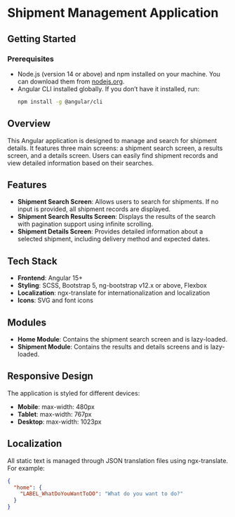 # Shipment Management Application

## Getting Started

### Prerequisites

- Node.js (version 14 or above) and npm installed on your machine. You can download them from [nodejs.org](https://nodejs.org/).
- Angular CLI installed globally. If you don’t have it installed, run:
  ```bash
  npm install -g @angular/cli

## Overview
This Angular application is designed to manage and search for shipment details. It features three main screens: a shipment search screen, a results screen, and a details screen. Users can easily find shipment records and view detailed information based on their searches.

## Features
- **Shipment Search Screen**: Allows users to search for shipments. If no input is provided, all shipment records are displayed.
- **Shipment Search Results Screen**: Displays the results of the search with pagination support using infinite scrolling.
- **Shipment Details Screen**: Provides detailed information about a selected shipment, including delivery method and expected dates.

## Tech Stack
- **Frontend**: Angular 15+
- **Styling**: SCSS, Bootstrap 5, ng-bootstrap v12.x or above, Flexbox
- **Localization**: ngx-translate for internationalization and localization
- **Icons**: SVG and font icons

## Modules
- **Home Module**: Contains the shipment search screen and is lazy-loaded.
- **Shipment Module**: Contains the results and details screens and is lazy-loaded.

## Responsive Design
The application is styled for different devices:
- **Mobile**: max-width: 480px
- **Tablet**: max-width: 767px
- **Desktop**: max-width: 1023px

## Localization
All static text is managed through JSON translation files using ngx-translate. For example:
```json
{
  "home": {
    "LABEL_WhatDoYouWantToDO": "What do you want to do?"
  }
}

